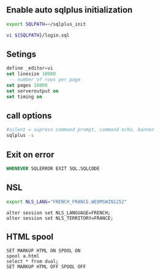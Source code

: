 ## Enable auto sqlplus initialization

~~~sh
export SQLPATH=~/sqlplus_init

vi ${SQLPATH}/login.sql
~~~

## Setings

~~~ SQL
define _editor=vi
set linesize 10000
 -- number of rows per page
set pages 10000
set serveroutput on
set timing on
~~~

## call options

~~~bash
#silent = supress command prompt, command echo, banner
sqlplus -s
~~~


## Exit on error

~~~sql
WHENEVER SQLERROR EXIT SQL.SQLCODE
~~~

## NSL

~~~bash
export NLS_LANG="FRENCH_FRANCE.WE8MSWIN1252"
~~~

~~~sqlplus
alter session set NLS_LANGUAGE=FRENCH;
alter session set NLS_TERRITORY=FRANCE;
~~~

## HTML spool

~~~
SET MARKUP HTML ON SPOOL ON
spool a.html
select * from dual;
SET MARKUP HTML OFF SPOOL OFF
~~~